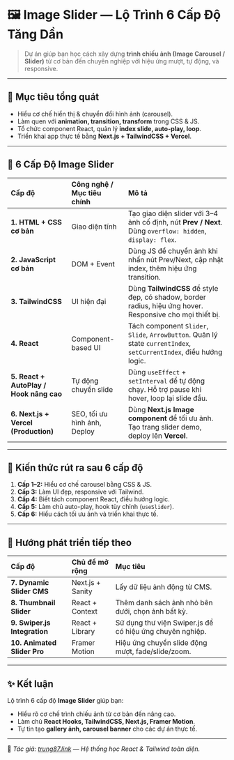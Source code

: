 # 🖼️ Image Slider — Lộ Trình 6 Cấp Độ Tăng Dần

> Dự án giúp bạn học cách xây dựng **trình chiếu ảnh (Image Carousel / Slider)** từ cơ bản đến chuyên nghiệp với hiệu ứng mượt, tự động, và responsive.

---

## 🎯 Mục tiêu tổng quát

- Hiểu cơ chế hiển thị & chuyển đổi hình ảnh (carousel).
- Làm quen với **animation, transition, transform** trong CSS & JS.
- Tổ chức component React, quản lý **index slide, auto-play, loop**.
- Triển khai app thực tế bằng **Next.js + TailwindCSS + Vercel**.

---

## 🧩 6 Cấp Độ Image Slider

| Cấp độ                                  | Công nghệ / Mục tiêu chính   | Mô tả                                                                                                               |
| :-------------------------------------- | :--------------------------- | :------------------------------------------------------------------------------------------------------------------ |
| **1. HTML + CSS cơ bản**                | Giao diện tĩnh               | Tạo giao diện slider với 3–4 ảnh cố định, nút **Prev / Next**. Dùng `overflow: hidden`, `display: flex`.            |
| **2. JavaScript cơ bản**                | DOM + Event                  | Dùng JS để chuyển ảnh khi nhấn nút Prev/Next, cập nhật index, thêm hiệu ứng transition.                             |
| **3. TailwindCSS**                      | UI hiện đại                  | Dùng **TailwindCSS** để style đẹp, có shadow, border radius, hiệu ứng hover. Responsive cho mọi thiết bị.           |
| **4. React**                            | Component-based UI           | Tách component `Slider`, `Slide`, `ArrowButton`. Quản lý state `currentIndex`, `setCurrentIndex`, điều hướng logic. |
| **5. React + AutoPlay / Hook nâng cao** | Tự động chuyển slide         | Dùng `useEffect` + `setInterval` để tự động chạy. Hỗ trợ pause khi hover, loop lại slide đầu.                       |
| **6. Next.js + Vercel (Production)**    | SEO, tối ưu hình ảnh, Deploy | Dùng **Next.js Image component** để tối ưu ảnh. Tạo trang slider demo, deploy lên **Vercel**.                       |

---

## 🧠 Kiến thức rút ra sau 6 cấp độ

1. **Cấp 1–2:** Hiểu cơ chế carousel bằng CSS & JS.
2. **Cấp 3:** Làm UI đẹp, responsive với Tailwind.
3. **Cấp 4:** Biết tách component React, điều hướng logic.
4. **Cấp 5:** Làm chủ auto-play, hook tùy chỉnh (`useSlider`).
5. **Cấp 6:** Hiểu cách tối ưu ảnh và triển khai thực tế.

---

## 🚀 Hướng phát triển tiếp theo

| Cấp độ                       | Chủ đề mở rộng   | Mục tiêu                                                 |
| :--------------------------- | :--------------- | :------------------------------------------------------- |
| **7. Dynamic Slider CMS**    | Next.js + Sanity | Lấy dữ liệu ảnh động từ CMS.                             |
| **8. Thumbnail Slider**      | React + Context  | Thêm danh sách ảnh nhỏ bên dưới, chọn ảnh bất kỳ.        |
| **9. Swiper.js Integration** | React + Library  | Sử dụng thư viện Swiper.js để có hiệu ứng chuyên nghiệp. |
| **10. Animated Slider Pro**  | Framer Motion    | Hiệu ứng chuyển slide động mượt, fade/slide/zoom.        |

---

## ✨ Kết luận

Lộ trình 6 cấp độ **Image Slider** giúp bạn:

- Hiểu rõ cơ chế trình chiếu ảnh từ cơ bản đến nâng cao.
- Làm chủ **React Hooks, TailwindCSS, Next.js, Framer Motion**.
- Tự tin tạo **gallery ảnh, carousel banner** cho các dự án thực tế.

---

📌 _Tác giả: [trung87.link](https://trung87.link) — Hệ thống học React & Tailwind toàn diện._
